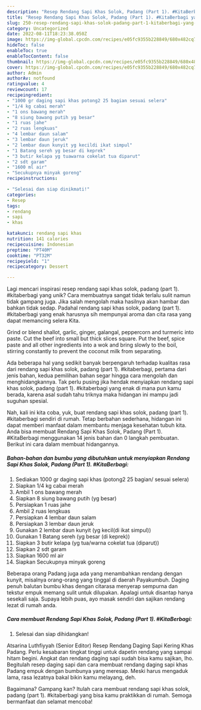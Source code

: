 ```yaml
---
description: "Resep Rendang Sapi Khas Solok, Padang (Part 1). #KitaBerbagi yang Lezat Sekali"
title: "Resep Rendang Sapi Khas Solok, Padang (Part 1). #KitaBerbagi yang Lezat Sekali"
slug: 250-resep-rendang-sapi-khas-solok-padang-part-1-kitaberbagi-yang-lezat-sekali
category: Uncategorized
date: 2022-08-11T18:23:38.050Z
image: https://img-global.cpcdn.com/recipes/e05fc9355b228849/680x482cq70/rendang-sapi-khas-solok-padang-part-1-kitaberbagi-foto-resep-utama.jpg
hideToc: false
enableToc: true
enableTocContent: false
thumbnail: https://img-global.cpcdn.com/recipes/e05fc9355b228849/680x482cq70/rendang-sapi-khas-solok-padang-part-1-kitaberbagi-foto-resep-utama.jpg
cover: https://img-global.cpcdn.com/recipes/e05fc9355b228849/680x482cq70/rendang-sapi-khas-solok-padang-part-1-kitaberbagi-foto-resep-utama.jpg
author: Admin
authorAv: notfound
ratingvalue: 4
reviewcount: 17
recipeingredient:
- "1000 gr daging sapi khas potong2 25 bagian sesuai selera"
- "1/4 kg cabai merah"
- "1 ons bawang merah"
- "8 siung bawang putih yg besar"
- "1 ruas jahe"
- "2 ruas lengkuas"
- "4 lembar daun salam"
- "3 lembar daun jeruk"
- "2 lembar daun kunyit yg kecildi ikat simpul"
- "1 Batang sereh yg besar di keprek"
- "3 butir kelapa yg tuawarna cokelat tua diparut"
- "2 sdt garam"
- "1600 ml air"
- "Secukupnya minyak goreng"
recipeinstructions:

- "Selesai dan siap dinikmati!"
categories:
- Resep
tags:
- rendang
- sapi
- khas

katakunci: rendang sapi khas 
nutrition: 141 calories
recipecuisine: Indonesian
preptime: "PT40M"
cooktime: "PT32M"
recipeyield: "1"
recipecategory: Dessert

---
```





Lagi mencari inspirasi resep rendang sapi khas solok, padang (part 1). #kitaberbagi yang unik? Cara membuatnya sangat tidak terlalu sulit namun tidak gampang juga. Jika salah mengolah maka hasilnya akan hambar dan bahkan tidak sedap. Padahal rendang sapi khas solok, padang (part 1). #kitaberbagi yang enak harusnya sih mempunyai aroma dan cita rasa yang dapat memancing selera Kita.





Grind or blend shallot, garlic, ginger, galangal, peppercorn and turmeric into paste. Cut the beef into small but thick slices square. Put the beef, spice paste and all other ingredients into a wok and bring slowly to the boil, stirring constantly to prevent the coconut milk from separating.

Ada beberapa hal yang sedikit banyak berpengaruh terhadap kualitas rasa dari rendang sapi khas solok, padang (part 1). #kitaberbagi, pertama dari jenis bahan, kedua pemilihan bahan segar hingga cara mengolah dan menghidangkannya. Tak perlu pusing jika hendak menyiapkan rendang sapi khas solok, padang (part 1). #kitaberbagi yang enak di mana pun kamu berada, karena asal sudah tahu triknya maka hidangan ini mampu jadi suguhan spesial.






Nah, kali ini kita coba, yuk, buat rendang sapi khas solok, padang (part 1). #kitaberbagi sendiri di rumah. Tetap berbahan sederhana, hidangan ini dapat memberi manfaat dalam membantu menjaga kesehatan tubuh kita. Anda bisa membuat Rendang Sapi Khas Solok, Padang (Part 1). #KitaBerbagi menggunakan 14 jenis bahan dan 0 langkah pembuatan. Berikut ini cara dalam membuat hidangannya.

<!--inarticleads1-->

##### Bahan-bahan dan bumbu yang dibutuhkan untuk menyiapkan Rendang Sapi Khas Solok, Padang (Part 1). #KitaBerbagi:

1. Sediakan 1000 gr daging sapi khas (potong2 25 bagian/ sesuai selera)
1. Siapkan 1/4 kg cabai merah
1. Ambil 1 ons bawang merah
1. Siapkan 8 siung bawang putih (yg besar)
1. Persiapkan 1 ruas jahe
1. Ambil 2 ruas lengkuas
1. Persiapkan 4 lembar daun salam
1. Persiapkan 3 lembar daun jeruk
1. Gunakan 2 lembar daun kunyit (yg kecil(di ikat simpul))
1. Gunakan 1 Batang sereh (yg besar (di keprek))
1. Siapkan 3 butir kelapa (yg tua/warna cokelat tua (diparut))
1. Siapkan 2 sdt garam
1. Siapkan 1600 ml air
1. Siapkan Secukupnya minyak goreng


Beberapa orang Padang juga ada yang menambahkan rendang dengan kunyit, misalnya orang-orang yang tinggal di daerah Payakumbuh. Daging penuh balutan bumbu khas dengan citarasa menyerap sempurna dan tekstur empuk memang sulit untuk dilupakan. Apalagi untuk disantap hanya sesekali saja. Supaya lebih puas, ayo masak sendiri dan sajikan rendang lezat di rumah anda. 

<!--inarticleads2-->

##### Cara membuat Rendang Sapi Khas Solok, Padang (Part 1). #KitaBerbagi:


1. Selesai dan siap dihidangkan!

Atsarina Luthfiyyah (Senior Editor) Resep Rendang Daging Sapi Kering Khas Padang. Perlu kesabaran tingkat tinggi untuk dapetin rendang yang sampai hitam begini. Angkat dan rendang daging sapi sudah bisa kamu sajikan, lho. Begitulah resep daging sapi dan cara membuat rendang daging sapi khas Padang empuk dengan bumbunya yang meresap. Meski harus mengaduk lama, rasa lezatnya bakal bikin kamu melayang, deh. 

Bagaimana? Gampang kan? Itulah cara membuat rendang sapi khas solok, padang (part 1). #kitaberbagi yang bisa kamu praktikkan di rumah. Semoga bermanfaat dan selamat mencoba!
